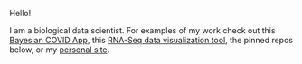 Hello!

I am a biological data scientist. For examples of my work check out this [Bayesian COVID App](https://covid.omics.kitchen/), this [RNA-Seq data visualization tool](https://github.com/omics-kitchen/ContrApption), the pinned repos below, or my [personal site](https://sweeney-th.github.io/).
